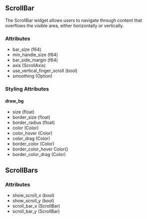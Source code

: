 ## ScrollBar
The ScrollBar widget allows users to navigate through content that overflows the visible area, either horizontally or vertically.

### Attributes
- bar_size (f64)
- min_handle_size (f64)
- bar_side_margin (f64)
- axis (ScrollAxis)
- use_vertical_finger_scroll (bool)
- smoothing (Option)

### Styling Attributes
#### draw_bg
- size (float)
- border_size (float)
- border_radius (float)
- color (Color)
- color_hover (Color)
- color_drag (Color)
- border_color (Color)
- border_color_hover Color()
- border_color_drag (Color)

## ScrollBars

### Attributes
- show_scroll_x (bool)
- show_scroll_y (bool)
- scroll_bar_x (ScrollBar)
- scroll_bar_y (ScrollBar)